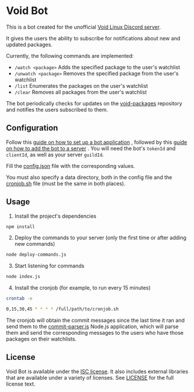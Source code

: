 # Void Bot

This is a bot created for the unofficial
[Void Linux Discord server](https://discord.gg/5REm8FcMms).

It gives the users the ability to subscribe for notifications about new and
updated packages.

Currently, the following commands are implemented:

- `/watch <package>` Adds the specified package to the user's watchlist
- `/unwatch <package>` Removes the specified package from the user's watchlist
- `/list` Enumerates the packages on the user's watchlist
- `/clear` Removes all packages from the user's watchlist

The bot periodically checks for updates on the
[void-packages](https://github.com/void-linux/void-packages) repository and
notifies the users subscribed to them.

## Configuration

Follow this
[guide on how to set up a bot application](https://discordjs.guide/preparations/setting-up-a-bot-application.html#creating-your-bot)
, followed by this
[guide on how to add the bot to a server](https://discordjs.guide/preparations/adding-your-bot-to-servers.html#creating-and-using-your-invite-link)
. You will need the bot's `tokenId` and `clientId`, as well as your server
`guildId`.

Fill the [config.json](./config.json) file with the corresponding values.

You must also specify a data directory, both in the config file and the
[cronjob.sh](./scripts/cronjob.sh) file (must be the same in both places).

## Usage

1. Install the project's dependencies

```sh
npm install
```

2. Deploy the commands to your server (only the first time or after adding new
   commands)

```sh
node deploy-commands.js
```

3. Start listening for commands

```sh
node index.js
```

4. Install the cronjob (for example, to run every 15 minutes)

```sh
crontab -e

0,15,30,45 * * * * /full/path/to/cronjob.sh
```

The cronjob will obtain the commit messages since the last time it ran and send
them to the [commit-parser.js](./commit-parser.js) Node.js application, which will parse them
and send the corresponding messages to the users who have those packages on
their watchlists.

## License

Void Bot is available under the
[ISC license](https://opensource.org/licenses/ISC). It also includes external
libraries that are available under a variety of licenses. See
[LICENSE](./LICENSE) for the full license text.

